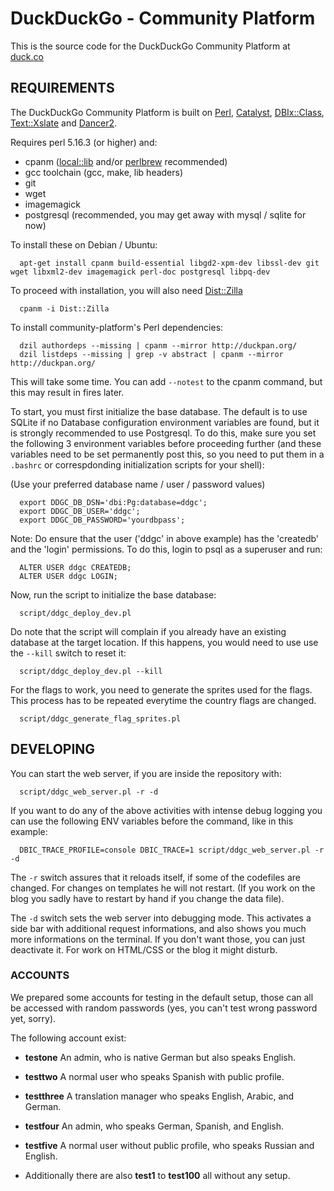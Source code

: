 # DuckDuckGo - Community Platform

This is the source code for the DuckDuckGo Community Platform at [duck.co](https://duck.co/)

## REQUIREMENTS

The DuckDuckGo Community Platform is built on [Perl](http://www.perl.org/),
[Catalyst](https://metacpan.org/pod/Catalyst),
[DBIx::Class](https://metacpan.org/pod/DBIx::Class),
[Text::Xslate](https://metacpan.org/pod/Text::Xslate) and
[Dancer2](https://metacpan.org/pod/Dancer2).

Requires perl 5.16.3 (or higher) and:

- cpanm ([local::lib](https://metacpan.org/pod/local::lib) and/or [perlbrew](http://perlbrew.pl/) recommended)
- gcc toolchain (gcc, make, lib headers)
- git
- wget
- imagemagick
- postgresql (recommended, you may get away with mysql / sqlite for now)

To install these on Debian / Ubuntu:

```
  apt-get install cpanm build-essential libgd2-xpm-dev libssl-dev git wget libxml2-dev imagemagick perl-doc postgresql libpq-dev
```

To proceed with installation, you will also need [Dist::Zilla](https://metacpan.org/pod/Dist::Zilla)

```
  cpanm -i Dist::Zilla
```

To install community-platform's Perl dependencies:

```
  dzil authordeps --missing | cpanm --mirror http://duckpan.org/
  dzil listdeps --missing | grep -v abstract | cpanm --mirror http://duckpan.org/
```

This will take some time. You can add `--notest` to the cpanm command, but
this may result in fires later.

To start, you must first initialize the base database. The default is to use
SQLite if no Database configuration environment variables are found, but it
is strongly recommended to use Postgresql. To do this, make sure you set
the following 3 environment variables before proceeding further (and these
variables need to be set permanently post this, so you need to put them in
a `.bashrc` or correspdonding initialization scripts for your shell):

(Use your preferred database name / user / password values)

```
  export DDGC_DB_DSN='dbi:Pg:database=ddgc';
  export DDGC_DB_USER='ddgc';
  export DDGC_DB_PASSWORD='yourdbpass';
```

Note: Do ensure that the user ('ddgc' in above example) has the 'createdb'
and the 'login' permissions. To do this, login to psql as a superuser and run:

```
  ALTER USER ddgc CREATEDB;
  ALTER USER ddgc LOGIN;
```

Now, run the script to initialize the base database:

```
  script/ddgc_deploy_dev.pl
```

Do note that the script will complain if you already have an existing database
at the target location. If this happens, you would need to use use the
`--kill` switch to reset it:

```
  script/ddgc_deploy_dev.pl --kill
```

For the flags to work, you need to generate the sprites used for the flags. This
process has to be repeated everytime the country flags are changed.

```
  script/ddgc_generate_flag_sprites.pl
```

## DEVELOPING

You can start the web server, if you are inside the repository with:

```
  script/ddgc_web_server.pl -r -d
```

If you want to do any of the above activities with intense debug logging you can
use the following ENV variables before the command, like in this example:

```
  DBIC_TRACE_PROFILE=console DBIC_TRACE=1 script/ddgc_web_server.pl -r -d
```

The `-r` switch assures that it reloads itself, if some of the codefiles are
changed. For changes on templates he will not restart. (If you work on the blog
you sadly have to restart by hand if you change the data file).

The `-d` switch sets the web server into debugging mode. This activates a side
bar with additional request informations, and also shows you much more
informations on the terminal. If you don't want those, you can just deactivate
it. For work on HTML/CSS or the blog it might disturb.

### ACCOUNTS

We prepared some accounts for testing in the default setup, those can all be
accessed with random passwords (yes, you can't test wrong password yet, sorry).

The following account exist:

- **testone** An admin, who is native German but also speaks English.

- **testtwo** A normal user who speaks Spanish with public profile.

- **testthree** A translation manager who speaks English, Arabic, and German.

- **testfour** An admin, who speaks German, Spanish, and English.

- **testfive** A normal user without public profile, who speaks Russian and
   English.

- Additionally there are also **test1** to **test100** all without any setup.
